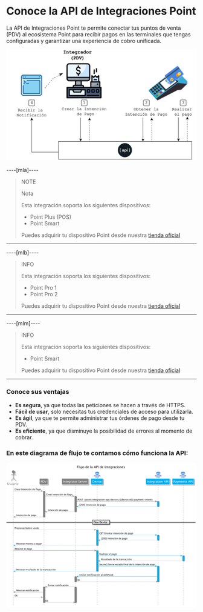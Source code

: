 # Conoce la API de Integraciones Point

La API de Integraciones Point te permite conectar tus puntos de venta (PDV) al ecosistema Point para recibir pagos en las terminales que tengas configuradas y garantizar una experiencia de cobro unificada.

![Diagram 1](/images/point-api/1-diagram-es.png)

----[mla]----
> NOTE
>
> Nota
>
> Esta integración soporta los siguientes dispositivos:
>
> - Point Plus (POS)
> - Point Smart
>
> Puedes adquirir tu dispositivo Point desde nuestra [tienda oficial](https://www.mercadopago.com.ar/point)

------------

----[mlb]----
> INFO
>
> Esta integración soporta los siguientes dispositivos:
>
> - Point Pro 1
> - Point Pro 2
>
> Puedes adquirir tu dispositivo Point desde nuestra [tienda oficial](https://www.mercadopago.com.br/point)

------------

----[mlm]----
> INFO
>
> Esta integración soporta los siguientes dispositivos:
>
> - Point Smart
>
> Puedes adquirir tu dispositivo Point desde nuestra [tienda oficial](https://www.mercadopago.com.br/point)

------------


### Conoce sus ventajas

* **Es segura**, ya que todas las peticiones se hacen a través de HTTPS.
* **Fácil de usar**, solo necesitas tus credenciales de acceso para utilizarla.
* **Es ágil**, ya que te permite administrar tus órdenes de pago desde tu PDV.
* **Es eficiente**, ya que disminuye la posibilidad de errores al momento de cobrar.

### En este diagrama de flujo te contamos cómo funciona la API:

![Mercado Pago Point Flow](/images/point-api/2-flow-diagram-es.png)